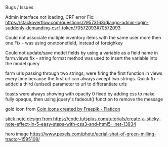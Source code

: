 Bugs / Issues

Admin interface not loading, CRF error
Fix: https://stackoverflow.com/questions/29573163/django-admin-login-suddenly-demanding-csrf-token/70572093#70572093

Could not associate multiple inventory items with the same user more then one
Fix - was using onetoonefield, instead of foreighkey

Could not update/save model fields by using a variable as a field name in farm.views
fix - string format method was used to insert the variable into the model query

farm urls passing through two strings, were firing the first function in views every time because the first url can always avcept two strings.
Quick fix - added a third (unised) parameter to url to differantiate urls

toasts were always showing with opacity 0 
fixed by adding css to make fully opaque, then using jquery's fadeout() function to remove the message

gold icon from <a href="https://www.flaticon.com/free-icons/coin" title="coin icons">Coin icons created by Freepik - Flaticon

stick note design from https://code.tutsplus.com/tutorials/create-a-sticky-note-effect-in-5-easy-steps-with-css3-and-html5--net-13934

hero image https://www.pexels.com/photo/aerial-shot-of-green-milling-tractor-1595108/
